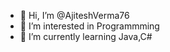 - 👋 Hi, I’m @AjiteshVerma76
- 👀 I’m interested in Programmming
- 🌱 I’m currently learning Java,C#


<!---
AjiteshVerma76/AjiteshVerma76 is a ✨ special ✨ repository because its `README.md` (this file) appears on your GitHub profile.
You can click the Preview link to take a look at your changes.
--->
